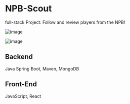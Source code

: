 # NPB-Scout
 full-stack Project: Follow and review players from the NPB!

![image](https://github.com/A29-S/NPB-Scout/assets/58533990/b89fe31c-3f5a-4e96-9e99-43020f239885)


![image](https://github.com/A29-S/NPB-Scout/assets/58533990/5ad569f2-0972-4589-8f69-b20f5417a5fd)


## Backend
Java Spring Boot, Maven, MongoDB

## Front-End
JavaScript, React
